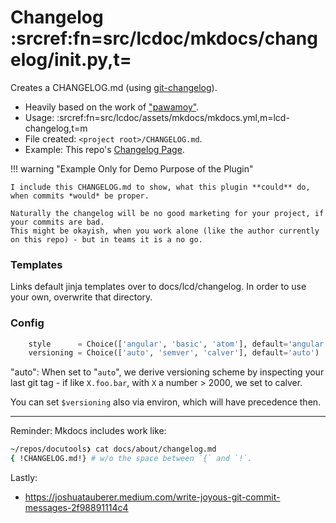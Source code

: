# Changelog :srcref:fn=src/lcdoc/mkdocs/changelog/__init__.py,t=

Creates a CHANGELOG.md (using [git-changelog](https://pypi.org/project/git-changelog/)).

- Heavily based on the work of ["pawamoy"](https://github.com/pawamoy).
- Usage: :srcref:fn=src/lcdoc/assets/mkdocs/mkdocs.yml,m=lcd-changelog,t=m
- File created: `<project root>/CHANGELOG.md`.
- Example: This repo's [Changelog Page](../../about/changelog.md).


!!! warning "Example Only for Demo Purpose of the Plugin"

    I include this CHANGELOG.md to show, what this plugin **could** do, when commits *would* be proper.

    Naturally the changelog will be no good marketing for your project, if your commits are bad.
    This might be okayish, when you work alone (like the author currently on this repo) - but in teams it is a no go.





### Templates

Links default jinja templates over to docs/lcd/changelog.
In order to use your own, overwrite that directory.


### Config

```python
    style      = Choice(['angular', 'basic', 'atom'], default='angular')
    versioning = Choice(['auto', 'semver', 'calver'], default='auto')
```

"auto": When set to "`auto`", we derive versioning scheme by inspecting your last git tag - if like `X.foo.bar`, with `X` a
number > 2000, we set to calver.

You can set `$versioning` also via environ, which will have precedence then.

----

Reminder: Mkdocs includes work like:

```bash
~/repos/docutools❯ cat docs/about/changelog.md
{ !CHANGELOG.md!} # w/o the space between `{` and `!`.
```

Lastly:

- https://joshuatauberer.medium.com/write-joyous-git-commit-messages-2f98891114c4


